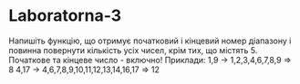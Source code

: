 # Laboratorna-3
Напишіть функцію, що отримує початковий і кінцевий номер діапазону і повинна повернути кількість усіх чисел, крім тих, що містять 5. Початкове та кінцеве число - включно! Приклади: 1,9 -> 1,2,3,4,6,7,8,9 => 8 4,17 -> 4,6,7,8,9,10,11,12,13,14,16,17 => 12
